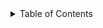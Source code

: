 

<details>

<summary>Table of Contents</summary>

1. [About](about/README.md)
2. [License](license/README.md)
3. [Release Notes](release-notes/README.md)
4. [Example code](examples/README.md)
5. [Installation](installation/README.md)
6. [Using Mathématiques](using-mathematiques/README.md)
7. [Coding Guide / Syntax](coding-guide/README.md)
8. [Benchmarks](benchmarks/README.md)
9. [Tests](test/README.md)

10. [New Feature Schedule](feature-schedule/README.md)*

11. [Developer Guide](developer-guide/README.md)


</details>

